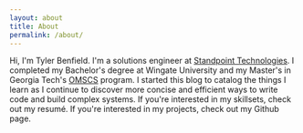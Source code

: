 ```yaml
---
layout: about
title: About
permalink: /about/
---
```

Hi, I'm Tyler Benfield. I'm a solutions engineer at [Standpoint Technologies](http://www.standpointtech.com/). I completed my Bachelor's degree at Wingate University and my Master's in Georgia Tech's [OMSCS](http://www.omscs.gatech.edu/) program. I started this blog to catalog the things I learn as I continue to discover more concise and efficient ways to write code and build complex systems. If you're interested in my skillsets, check out my resumé. If you're interested in my projects, check out my Github page.
